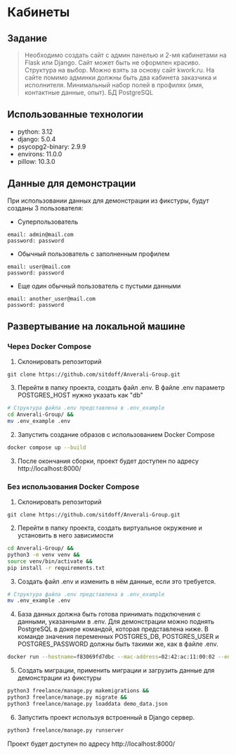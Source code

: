 # Кабинеты

## Задание

> Необходимо создать сайт с админ панелью и 2-мя кабинетами на Flask или Django.
> Сайт может быть не оформлен красиво.
> Структура на выбор.
> Можно взять за основу сайт kwork.ru.
> На сайте помимо админки должны быть два кабинета заказчика и исполнителя.
> Минимальный набор полей в профилях (имя, контактные данные, опыт). БД PostgreSQL

## Использованные технологии

-   python: 3.12
-   django: 5.0.4
-   psycopg2-binary: 2.9.9
-   environs: 11.0.0
-   pillow: 10.3.0

## Данные для демонстрации

При использовании данных для демонстрации из фикстуры, будут созданы 3 пользователя:

-   Суперпользователь

```
email: admin@mail.com
password: password
```

-   Обычный пользователь c заполненным профилем

```
email: user@mail.com
password: password
```

-   Eще один обычный пользователь с пустыми данными

```
email: another_user@mail.com
password: password
```

## Развертывание на локальной машине

### Через Docker Compose

1. Склонировать репозиторий

```
git clone https://github.com/sitdoff/Anverali-Group.git
```

3. Перейти в папку проекта, создать файл .env. В файле .env параметр POSTGRES_HOST нужно указать как "db"

```bash
# Структура файла .env представлена в .env_example
cd Anverali-Group/ &&
mv .env_example .env
```

2. Запустить создание образов с использованием Docker Compose

```bash
docker compose up --build
```

3. После окончания сборки, проект будет доступен по адресу http://localhost:8000/

### Без использования Docker Compose

1. Склонировать репозиторий

```
git clone https://github.com/sitdoff/Anverali-Group.git
```

2. Перейти в папку проекта, создать виртуальное окружение и установить в него зависимости

```bash
cd Anverali-Group/ &&
python3 -m venv venv &&
source venv/bin/activate &&
pip install -r requirements.txt
```

3. Создать файл .env и изменить в нём данные, если это требуется.

```bash
# Структура файла .env представлена в .env_example
mv .env_example .env
```

4. База данных должна быть готова принимать подключения с данными, указанными в .env.
   Для демонстрации можно поднять PostgreSQL в докере командой, которая представлена ниже.
   В команде значения переменных POSTGRES_DB, POSTGRES_USER и POSTGRES_PASSWORD должны быть такими же, как в файле .env.

```bash
docker run --hostname=f83069fd7dbc --mac-address=02:42:ac:11:00:02 --env=POSTGRES_DB=postgres --env=POSTGRES_USER=postgres --env=POSTGRES_PASSWORD=postgres --env=PATH=/usr/local/sbin:/usr/local/bin:/usr/sbin:/usr/bin:/sbin:/bin:/usr/lib/postgresql/16/bin --env=GOSU_VERSION=1.16 --env=LANG=en_US.utf8 --env=PG_MAJOR=16 --env=PG_VERSION=16.1-1.pgdg120+1 --env=PGDATA=/var/lib/postgresql/data --volume=/var/lib/postgresql/data -p 5432:5432 --restart=no --runtime=runc -d postgres:latest

```

5. Создать миграции, применить миграции и загрузить данные для демонстрации из фикстуры

```bash
python3 freelance/manage.py makemigrations &&
python3 freelance/manage.py migrate &&
python3 freelance/manage.py loaddata demo_data.json
```

6. Запустить проект используя встроенный в Django сервер.

```bash
python3 freelance/manage.py runserver
```

Проект будет доступен по адресу http://localhost:8000/
